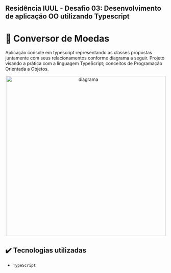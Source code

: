 ## Residência IUUL - Desafio 03: Desenvolvimento de aplicação OO utilizando Typescript
# :bank: Conversor de Moedas

<p>
Aplicação console em typescript representando as classes propostas juntamente com seus relacionamentos conforme diagrama a seguir.
Projeto visando a prática com a linguagem TypeScript; conceitos de Programação Orientada a Objetos.
</p>

<p align="center" >
  <img src="https://user-images.githubusercontent.com/61119367/221699562-af1f97ce-9ea8-4cce-a013-0efd8f5d1b03.png" alt="diagrama" height="500px"/>
</p>

## ✔️ Tecnologias utilizadas

- ``TypeScript``
